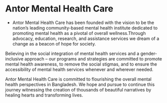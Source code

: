 # Antor Mental Health Care

- Antor Mental Health Care has been founded with the vision to be the nation’s leading community-based mental health institute dedicated to promoting mental health as a pivotal of overall wellness.Through advocacy, education, research, and assistance services we dream of a change as a beacon of hope for society.

Believing in the social integration of mental health services and a gender-inclusive approach – our programs and strategies are committed to promote mental health awareness, to remove the social stigmas, and to ensure the accessibility of mental health services whenever and wherever needed.

Antor Mental Health Care is committed to flourishing the overall mental health perspectives in Bangladesh. We hope and pursue to continue this journey witnessing the creation of thousands of beautiful narratives by healing hearts and transforming lives.
